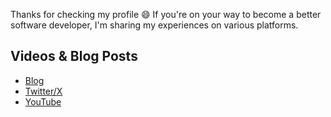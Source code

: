 Thanks for checking my profile 😄 If you're on your way to become a better software developer, I'm sharing my experiences on various platforms.

## Videos & Blog Posts

- [Blog](https://adlerhsieh.com/blog)
- [Twitter/X](https://twitter.com/adlerhsieh)
- [YouTube](https://youtube.com/@adlerhsieh)
